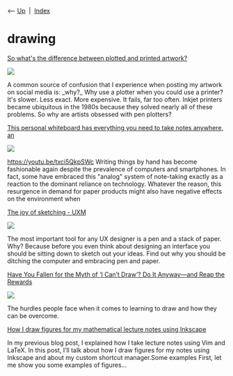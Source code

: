 <div class="nav">

⟵ [Up](index.html)  \|  [Index](index.html)

</div>

# drawing

<div class="cards">

<div class="card">

<div class="card-title">

[So what's the difference between plotted and printed
artwork?](https://lostpixels.io/writings/the-difference-between-plotted-and-printed-artwork)

</div>

<div class="card-image">

[![](https://res.cloudinary.com/dtz3cezyb/image/upload/c_fill,w_1200,h_627,g_center/c_limit,w_1200/f_jpg/q_auto/v1/twtolimfwljcnniv3zre?_a=BAVAZGDX0)](https://lostpixels.io/writings/the-difference-between-plotted-and-printed-artwork)

</div>

A common source of confusion that I experience when posting my artwork
on social media is: \_why?\_ Why use a plotter when you could use a
printer? It's slower. Less exact. More expensive. It fails, far too
often. Inkjet printers became ubiquitous in the 1980s because they
solved nearly all of these problems. So why are artists obsessed with
pen plotters?

</div>

<div class="card">

<div class="card-title">

[This personal whiteboard has everything you need to take notes
anywhere,
an](https://www.yankodesign.com/2023/01/31/this-personal-whiteboard-has-everything-you-need-to-take-notes-anywhere-anytime)

</div>

<div class="card-image">

[![](https://www.yankodesign.com/images/design_news/2023/01/this-personal-whiteboard-has-everything-you-need-to-take-notes-anywhere-anytime/this_personal_whiteboard_helps_you_take_notes_anywhere_hero.jpg)](https://www.yankodesign.com/2023/01/31/this-personal-whiteboard-has-everything-you-need-to-take-notes-anywhere-anytime)

</div>

https://youtu.be/txci5QkpSWc Writing things by hand has become
fashionable again despite the prevalence of computers and smartphones.
In fact, some have embraced this "analog" system of note-taking exactly
as a reaction to the dominant reliance on technology. Whatever the
reason, this resurgence in demand for paper products might also have
negative effects on the environment when

</div>

<div class="card">

<div class="card-title">

[The joy of sketching - UXM](http://www.uxforthemasses.com/sketching)

</div>

<div class="card-image">

[![](https://www.uxforthemasses.com/wp-content/uploads/2010/07/Joy-sketching-min.jpg)](http://www.uxforthemasses.com/sketching)

</div>

The most important tool for any UX designer is a pen and a stack of
paper. Why? Because before you even think about designing an interface
you should be sitting down to sketch out your ideas. Find out why you
should be ditching the computer and embracing pen and paper.

</div>

<div class="card">

<div class="card-title">

[Have You Fallen for the Myth of ‘I Can’t Draw’? Do It Anyway—and Reap
the
Rewards](https://getpocket.com/explore/item/have-you-fallen-for-the-myth-of-i-can-t-draw-do-it-anyway-and-reap-the-rewards)

</div>

<div class="card-image">

[![](https://pocket-image-cache.com/1200x/filters:format(jpg):extract_focal()/https%3A%2F%2Fpocket-syndicated-images.s3.amazonaws.com%2Farticles%2F7417%2F1640840465_61cd3bb1a733f.png)](https://getpocket.com/explore/item/have-you-fallen-for-the-myth-of-i-can-t-draw-do-it-anyway-and-reap-the-rewards)

</div>

The hurdles people face when it comes to learning to draw and how they
can be overcome.

</div>

<div class="card">

<div class="card-title">

[How I draw figures for my mathematical lecture notes using
Inkscape](https://castel.dev/post/lecture-notes-2)

</div>

In my previous blog post, I explained how I take lecture notes using Vim
and LaTeX. In this post, I’ll talk about how I draw figures for my notes
using Inkscape and about my custom shortcut manager.Some examples First,
let me show you some examples of figures…

</div>

</div>
